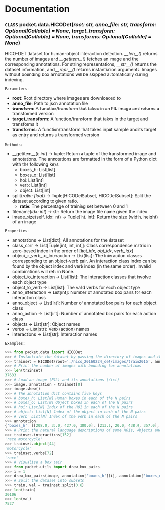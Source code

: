 # Documentation

### __`CLASS`__ pocket.data.HICODet(_root: str, anno_file: str, transform: Optional[Callable] = None, target_transform: Optional[Callable] = None, transforms: Optional[Callable] = None_)

HICO-DET dataset for human-object interaction detection. *\_\_len\_\_()* returns the number of images and *\_\_getitem\_\_()* fetches an image and the corresponding annotations. For string representations, *\_\_str\_\_()* returns the dataset information, and *\_\_repr\_\_()* returns instantiation arguments. Images without bounding box annotations will be skipped automatically during indexing.

`Parameters:`
* **root**: Root directory where images are downloaded to
* **anno_file**: Path to json annotation file
* **transform**: A function/transform that takes in an PIL image and returns a transformed version
* **target_transform**: A function/transform that takes in the target and transforms it
* **transforms**: A function/transform that takes input sample and its target as entry and returns a transformed version

`Methods`:
* \_\_getitem\_\_(_i: int_) -> tuple: Return a tuple of the transformed image and annotations. The annotations are formatted in the form of a Python dict with the following keys
    * boxes_h: List[list]
    * boxes_o: List[list]
    * hoi: List[int]
    * verb: List[int]
    * object: List[int]
* split(_ratio: float_) -> Tuple[HICODetSubset, HICODetSubset]: Split the dataset according to given ratio. 
    * __ratio__: The percentage of training set between 0 and 1
* filename(_idx: int_) -> str: Return the image file name given the index
* image_size(self, idx: int) -> Tuple[int, int]: Return the size (width, height) of an image

`Properties:`
* annotations -> List[dict]: All annotations for the dataset
* class_corr -> List[Tuple[int, int, int]]: Class correspondence matrix in zero-based index in the order of [*hoi_idx*, *obj_idx*, *verb_idx*]
* object_n_verb_to_interaction -> List[list]: The interaction classes corresponding to an object-verb pair. An interaction class index can be found by the object index and verb index (in the same order). Invalid combinations will return None.
* object_to_interaction -> List[list]: The interaction classes that involve each object type
* object_to_verb -> List[list]: The valid verbs for each object type
* anno_interaction -> List[int]: Number of annotated box pairs for each interaction class
* anno_object -> List[int]: Number of annotated box pairs for each object class
* anno_action -> List[int]: Number of annotated box pairs for each action class
* objects -> List[str]: Object names
* verbs -> List[str]: Verb (action) names
* interactions -> List[str]: Interaction names

`Examples:`
```python
>>> from pocket.data import HICODet
>>> # Instantiate the dataset by passing the directory of images and the path to the annotation file
>>> trainset = HICODet(root='./hico_20160224_det/images/train2015', anno_file='./instances_train2015.json')
>>> # Print the number of images with bounding box annotations
>>> len(trainset)
37633
>>> # Load an image (PIL) and its annotations (dict)
>>> image, annotation = trainset[0]
>>> image.show()
>>> # The annotation dict contains five keys
>>> # boxes_h: List[N] Human boxes in each of the N pairs
>>> # boxes_o: List[N] Object boxes in each of the N pairs
>>> # hoi: List[N] Index of the HOI in each of the N pairs
>>> # object: List[N] Index of the object in each of the N pairs
>>> # verb: List[N] Index of the verb in each of the N pairs
>>> annotation
{'boxes_h': [[208.0, 33.0, 427.0, 300.0], [213.0, 20.0, 438.0, 357.0], [206.0, 33.0, 427.0, 306.0], [209.0, 26.0, 444.0, 317.0]], 'boxes_o': [[59.0, 98.0, 572.0, 405.0], [77.0, 115.0, 583.0, 396.0], [61.0, 100.0, 571.0, 401.0], [59.0, 99.0, 579.0, 395.0]], 'hoi': [152, 153, 154, 155], 'object': [44, 44, 44, 44], 'verb': [72, 76, 87, 98]}
>>> # Print the natural language descriptions of some HOIs, objects and actions
>>> trainset.interactions[152]
'race motorcycle'
>>> trainset.object[44]
'motorcycle'
>>> trainset.verbs[72]
'race'
>>> # Visualise a box pair
>>> from pocket.utils import draw_box_pairs
>>> i = 1
>>> draw_box_pairs(image, annotation['boxes_h'][i], annotation['boxes_o'][i], width=4)
>>> # Split the dataset into subsets
>>> train, val = trainset.split(0.8)
>>> len(train)
30106
>>> len(val)
7527
```

